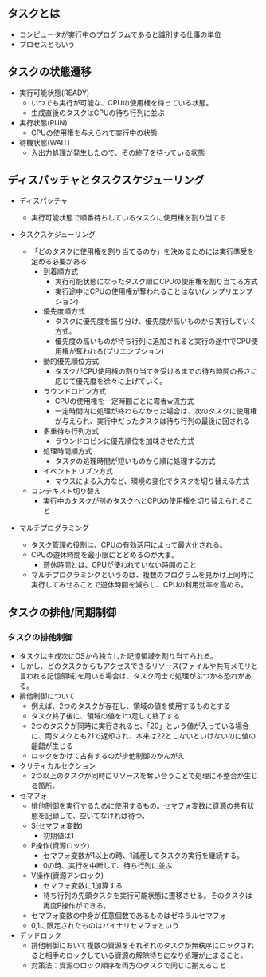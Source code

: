## タスクとは
- コンピュータが実行中のプログラムであると識別する仕事の単位
- プロセスともいう

## タスクの状態遷移
- 実行可能状態(READY)
  - いつでも実行が可能な、CPUの使用権を待っている状態。
  - 生成直後のタスクはCPUの待ち行列に並ぶ
- 実行状態(RUN)
  - CPUの使用権を与えられて実行中の状態
- 待機状態(WAIT)
  - 入出力処理が発生したので、その終了を待っている状態

## ディスパッチャとタスクスケジューリング
- ディスパッチャ
  - 実行可能状態で順番待ちしているタスクに使用権を割り当てる
- タスクスケジューリング
  - 「どのタスクに使用権を割り当てるのか」を決めるためには実行準受を定める必要がある
    - 到着順方式
      - 実行可能状態になったタスク順にCPUの使用権を割り当てる方式
      - 実行途中にCPUの使用権が奪われることはない(ノンプリエンプション)
    - 優先度順方式
      - タスクに優先度を振り分け、優先度が高いものから実行していく方式。
      - 優先度の高いものが待ち行列に追加されると実行の途中でCPU使用権が奪われる(プリエンプション)
    - 動的優先順位方式
      - タスクがCPU使用権の割り当てを受けるまでの待ち時間の長さに応じて優先度を徐々に上げていく。
    - ラウンドロビン方式
      - CPUの使用権を一定時間ごとに霧香w流方式
      - 一定時間内に処理が終わらなかった場合は、次のタスクに使用権が与えられ、実行中だったタスクは待ち行列の最後に回される
    - 多重待ち行列方式
      - ラウンドロビンに優先順位を加味させた方式
    - 処理時間順方式
      - タスクの処理時間が短いものから順に処理する方式
    - イベントドリブン方式
      - マウスによる入力など、環境の変化でタスクを切り替える方式
  - コンテキスト切り替え
    - 実行中のタスクが別のタスクへとCPUの使用権を切り替えられること

- マルチプログラミング
  - タスク管理の役割は、CPUの有効活用によって最大化される。
  - CPUの遊休時間を最小限にとどめるのが大事。
    - 遊休時間とは、CPUが使われていない時間のこと
  - マルチプログラミングというのは、複数のプログラムを見かけ上同時に実行してみせることで遊休時間を減らし、CPUの利用効率を高める。

## タスクの排他/同期制御
### タスクの排他制御
- タスクは生成次にOSから独立した記憶領域を割り当てられる。
- しかし、どのタスクからもアクセスできるリソース(ファイルや共有メモリと言われる記憶領域)を用いる場合は、タスク同士で処理がぶつかる恐れがある。
- 排他制御について
  - 例えば、2つのタスクが存在し、領域の値を使用するものとする
  - タスク終了後に、領域の値を1つ足して終了する
  - 2つのタスクが同時に実行されると、「20」という値が入っている場合に、両タスクとも21で返却され、本来は22としないといけないのに値の齟齬が生じる
  - ロックをかけて占有するのが排他制御のかんがえ
- クリティカルセクション
  - 2つ以上のタスクが同時にリソースを奪い合うことで処理に不整合が生じる箇所。
- セマフォ
  - 排他制御を実行するために使用するもの。セマフォ変数に資源の共有状態を記録して、空いてなければ待つ。
  - S(セマフォ変数)
    - 初期値は1
  - P操作(資源ロック)
    - セマフォ変数が1以上の時、1減産してタスクの実行を継続する。
    - 0の時、実行を中断して、待ち行列に並ぶ
  - V操作(資源アンロック)
    - セマフォ変数に1加算する
    - 待ち行列の先頭タスクを実行可能状態に遷移させる。そのタスクは再度P操作ができる。
  - セマフォ変数の中身が任意個数であるものはゼネラルセマフォ
  - 0,1に限定されたものはバイナリセマフォという
- デッドロック
  - 排他制御において複数の資源をそれぞれのタスクが無秩序にロックされると相手のロックしている資源の解除待ちになり処理が止まること。
  - 対策法：資源のロック順序を両方のタスクで同じに揃えること
